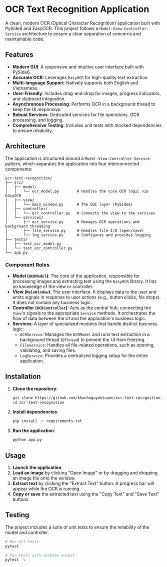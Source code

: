 # OCR Text Recognition Application

A clean, modern OCR (Optical Character Recognition) application built with PySide6 and EasyOCR. This project follows a `Model-View-Controller-Service` architecture to ensure a clear separation of concerns and maintainable code.

## Features

- **Modern GUI**: A responsive and intuitive user interface built with PySide6.
- **Accurate OCR**: Leverages `EasyOCR` for high-quality text extraction.
- **Multi-language Support**: Natively supports both English and Vietnamese.
- **User-Friendly**: Includes drag-and-drop for images, progress indicators, and clipboard integration.
- **Asynchronous Processing**: Performs OCR in a background thread to keep the UI responsive.
- **Robust Services**: Dedicated services for file operations, OCR processing, and logging.
- **Comprehensive Testing**: Includes unit tests with mocked dependencies to ensure reliability.

## Architecture

The application is structured around a `Model-View-Controller-Service` pattern, which separates the application into four interconnected components:

```
ocr-text-recognition/
├── src/
│   ├── model/
│   │   └── ocr_model.py        # Handles the core OCR logic via EasyOCR
│   ├── view/
│   │   └── main_window.py      # The GUI layer (PySide6)
│   ├── controller/
│   │   └── ocr_controller.py   # Connects the view to the services
│   └── services/
│       ├── ocr_service.py      # Manages OCR operations and background threading
│       ├── file_service.py     # Handles file I/O (open/save)
│       └── log_service.py      # Configures and provides logging
├── tests/
│   ├── test_ocr_model.py
│   └── test_ocr_controller.py
└── app.py
```

### Component Roles

-   **Model (`OCRModel`)**: The core of the application, responsible for processing images and extracting text using the `EasyOCR` library. It has no knowledge of the view or controller.
-   **View (`MainWindow`)**: The user interface. It displays data to the user and emits signals in response to user actions (e.g., button clicks, file drops). It does not contain any business logic.
-   **Controller (`OCRController`)**: Acts as the central hub, connecting the `View`'s signals to the appropriate `Service` methods. It orchestrates the flow of data between the UI and the application's business logic.
-   **Services**: A layer of specialized modules that handle distinct business logic:
    -   `OCRService`: Manages the `OCRModel` and runs text extraction in a background thread (`QThread`) to prevent the UI from freezing.
    -   `FileService`: Handles all file-related operations, such as opening, validating, and saving files.
    -   `LogService`: Provides a centralized logging setup for the entire application.

## Installation

1.  **Clone the repository**:
    ```bash
    git clone https://github.com/khanhnguyentuann/ocr-text-recognition.git
    cd ocr-text-recognition
    ```

2.  **Install dependencies**:
    ```bash
    pip install -r requirements.txt
    ```

3.  **Run the application**:
    ```bash
    python app.py
    ```

## Usage

1.  **Launch the application**.
2.  **Load an image** by clicking "Open Image" or by dragging and dropping an image file onto the window.
3.  **Extract text** by clicking the "Extract Text" button. A progress bar will appear while the OCR is running.
4.  **Copy or save** the extracted text using the "Copy Text" and "Save Text" buttons.

## Testing

The project includes a suite of unit tests to ensure the reliability of the model and controller.

```bash
# Run all tests
pytest

# Run tests with verbose output
pytest -v
